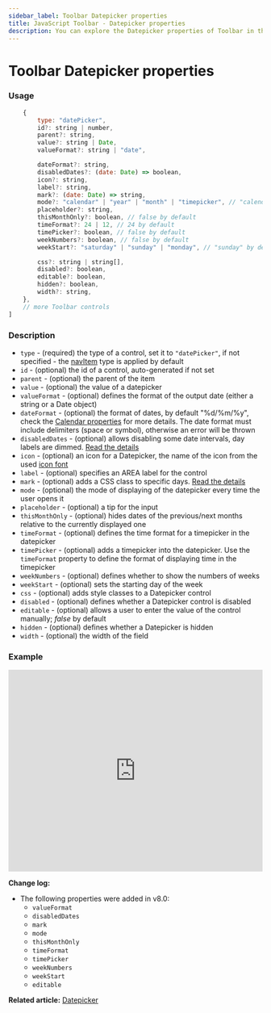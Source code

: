 ```yaml
---
sidebar_label: Toolbar Datepicker properties
title: JavaScript Toolbar - Datepicker properties
description: You can explore the Datepicker properties of Toolbar in the documentation of the DHTMLX JavaScript UI library. Browse developer guides and API reference, try out code examples and live demos, and download a free 30-day evaluation version of DHTMLX Suite.
---
```


# Toolbar Datepicker properties

### Usage

```javascript
	{
		type: "datePicker",
        id?: string | number,
	    parent?: string,
	    value?: string | Date,
		valueFormat?: string | "date",

		dateFormat?: string,
		disabledDates?: (date: Date) => boolean,
		icon?: string,
	    label?: string,
		mark?: (date: Date) => string,
		mode?: "calendar" | "year" | "month" | "timepicker", // "calendar" by default
	    placeholder?: string,
		thisMonthOnly?: boolean, // false by default
		timeFormat?: 24 | 12, // 24 by default
		timePicker?: boolean, // false by default
		weekNumbers?: boolean, // false by default
		weekStart?: "saturday" | "sunday" | "monday", // "sunday" by default

		css?: string | string[],
	    disabled?: boolean,
		editable?: boolean,
	    hidden?: boolean,
	    width?: string,
    },
	// more Toolbar controls
]
```

### Description

- `type` - (required) the type of a control, set it to `"datePicker"`, if not specified - the [navItem](../../../toolbar/navitem/) type is applied by default
- `id` - (optional) the id of a control, auto-generated if not set
- `parent` - (optional) the parent of the item
- `value` - (optional) the value of a datepicker
- `valueFormat` - (optional) defines the format of the output date (either a string or a Date object)
- `dateFormat` - (optional) the format of dates, by default "%d/%m/%y", check the [Calendar properties](calendar/api/calendar_dateformat_config.md) for more details. The date format must include delimiters (space or symbol), otherwise an error will be thrown
- `disabledDates` - (optional) allows disabling some date intervals, day labels are dimmed. [Read the details](calendar/api/calendar_disableddates_config.md)
- `icon` - (optional) an icon for a Datepicker, the name of the icon from the used [icon font](helpers/icon.md)
- `label` - (optional) specifies an AREA label for the control
- `mark` - (optional) adds a CSS class to specific days. [Read the details](calendar/api/calendar_mark_config.md)
- `mode` - (optional) the mode of displaying of the datepicker every time the user opens it
- `placeholder` - (optional) a tip for the input
- `thisMonthOnly` - (optional) hides dates of the previous/next months relative to the currently displayed one
- `timeFormat` - (optional) defines the time format for a timepicker in the datepicker
- `timePicker` - (optional) adds a timepicker into the datepicker. Use the `timeFormat` property to define the format of displaying time in the timepicker 
- `weekNumbers` - (optional) defines whether to show the numbers of weeks
- `weekStart` - (optional) sets the starting day of the week
- `css` - (optional) adds style classes to a Datepicker control
- `disabled` - (optional) defines whether a Datepicker control is disabled
- `editable` - (optional) allows a user to enter the value of the control manually; *false* by default
- `hidden` - (optional) defines whether a Datepicker is hidden
- `width` - (optional) the width of the field

### Example

<iframe src="https://snippet.dhtmlx.com/3rotluou?mode=js" frameborder="0" class="snippet_iframe" width="100%" height="400"></iframe>

**Change log:** 

- The following properties were added in v8.0: 
	- `valueFormat`
	- `disabledDates`
	- `mark`
	- `mode`
	- `thisMonthOnly`
	- `timeFormat`
	- `timePicker`
	- `weekNumbers`
	- `weekStart`
	- `editable`

**Related article:** [Datepicker](toolbar/datepicker.md)